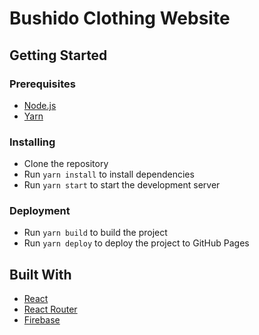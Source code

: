 # Bushido Clothing Website

## Getting Started

### Prerequisites

- [Node.js](https://nodejs.org/en/)
- [Yarn](https://yarnpkg.com/en/docs/install)

### Installing

- Clone the repository
- Run `yarn install` to install dependencies
- Run `yarn start` to start the development server

### Deployment

- Run `yarn build` to build the project
- Run `yarn deploy` to deploy the project to GitHub Pages

## Built With

- [React](https://reactjs.org/)
- [React Router](https://reacttraining.com/react-router/)
- [Firebase](https://firebase.google.com/)
